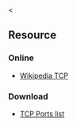 &lt;

Resource
--------

### Online

-   [Wikipedia TCP](http://en.wikipedia.org/wiki/Transmission_Control_Protocol)

### Download

-   [TCP Ports list](http://www.gasmi.net/docs/tcp.html)
